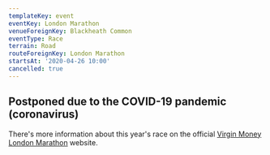 ```yaml
---
templateKey: event
eventKey: London Marathon
venueForeignKey: Blackheath Common
eventType: Race
terrain: Road
routeForeignKey: London Marathon
startsAt: '2020-04-26 10:00'
cancelled: true
---
```

## Postponed due to the COVID-19 pandemic (coronavirus)

There's more information about this year's race on the official [Virgin Money London Marathon](https://www.virginmoneylondonmarathon.com/)
website. 
